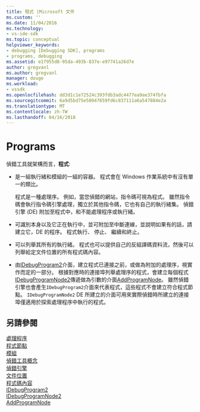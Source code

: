 ```yaml
---
title: 程式 |Microsoft 文件
ms.custom: ''
ms.date: 11/04/2016
ms.technology:
- vs-ide-sdk
ms.topic: conceptual
helpviewer_keywords:
- debugging [Debugging SDK], programs
- programs, debugging
ms.assetid: e1f955d8-95da-493b-837e-e97741a26d7e
author: gregvanl
ms.author: gregvanl
manager: douge
ms.workload:
- vssdk
ms.openlocfilehash: dd3d1c1e72524c393fdb3adc4477ea9ae374fbfa
ms.sourcegitcommit: 6a9d5bd75e50947659fd6c837111a6a547884e2a
ms.translationtype: MT
ms.contentlocale: zh-TW
ms.lasthandoff: 04/16/2018
---
```

# <a name="programs"></a>Programs
偵錯工具就架構而言，**程式**:  
  
-   是一組執行緒和模組的一組的容器。 程式會在 Windows 作業系統中有沒有單一的類比。  
  
     程式是一種處理序。 例如，當您偵錯的網站，指令碼可視為程式。 雖然指令碼會執行指令碼引擎處理，獨立於其他指令碼，它也有自己的執行緒集。 偵錯引擎 (DE) 附加至程式中，和不能處理程序或執行緒。  
  
-   可識別本身以及它正在執行中，並可附加至中斷連線，並說明如果有的話，請建立它，DE 的程序。 程式執行、 停止、 繼續和終止。  
  
-   可以列舉其所有的執行緒。 程式也可以提供自己的反組譯碼資料流，然後可以列舉給定文件位置的所有程式碼內容。  
  
-   由[IDebugProgram2](../../extensibility/debugger/reference/idebugprogram2.md)介面，建立程式已連接之前，或做為附加的處理序，視實作而定的一部分。 根據對應時的連接埠列舉處理序的程式，會建立每個程式[IDebugProgramNode2](../../extensibility/debugger/reference/idebugprogramnode2.md)傳遞做為引數的介面[AddProgramNode](../../extensibility/debugger/reference/idebugportnotify2-addprogramnode.md)。 雖然偵錯引擎也會產生`IDebugProgram2`介面來代表程式，這些程式不會建立符合程式節點。 `IDebugProgramNode2` DE 所建立的介面可用來實際偵錯時所建立的連接埠僅適用於探索處理程序中執行的程式。  
  
## <a name="see-also"></a>另請參閱  
 [處理程序](../../extensibility/debugger/processes.md)   
 [程式節點](../../extensibility/debugger/program-nodes.md)   
 [模組](../../extensibility/debugger/modules.md)   
 [偵錯工具概念](../../extensibility/debugger/debugger-concepts.md)   
 [偵錯引擎](../../extensibility/debugger/debug-engine.md)   
 [文件位置](../../extensibility/debugger/document-position.md)   
 [程式碼內容](../../extensibility/debugger/code-context.md)   
 [IDebugProgram2](../../extensibility/debugger/reference/idebugprogram2.md)   
 [IDebugProgramNode2](../../extensibility/debugger/reference/idebugprogramnode2.md)   
 [AddProgramNode](../../extensibility/debugger/reference/idebugportnotify2-addprogramnode.md)